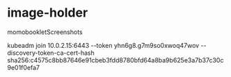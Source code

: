 # image-holder
momobookletScreenshots



kubeadm join 10.0.2.15:6443 --token yhn6g8.g7m9so0xwoq47wov --discovery-token-ca-cert-hash sha256:c4575c8bb87646e91cbeb3fdd8780bfd64a8ba9b625e3a7b37c30c9e01f0efa7 
